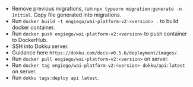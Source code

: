 - Remove previous migrations, run `npx typeorm migration:generate -n Initial`. Copy file generated into migrations.
- Run `docker build -t engiego/wai-platform-v2:<version> .` to build docker container.
- Run `docker push engiego/wai-platform-v2:<version>` to push container to DockerHub.
- SSH into Dokku server.
- Guidance here `https://dokku.com/docs~v0.5.6/deployment/images/`.
- Run `docker pull engiego/wai-platform-v2:<version>` on server.
- Run `docker tag engiego/wai-platform-v2:<version> dokku/api:latest` on server.
- Run `dokku tags:deploy api latest`.
